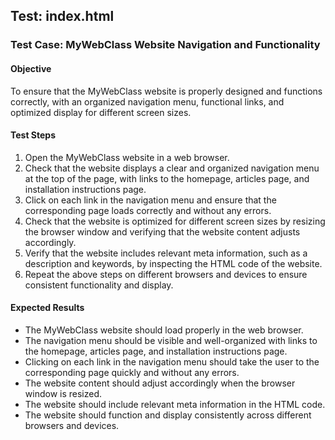 ## Test: index.html

### Test Case: MyWebClass Website Navigation and Functionality

#### Objective
To ensure that the MyWebClass website is properly designed and functions correctly, with an organized navigation menu, functional links, and optimized display for different screen sizes.

#### Test Steps
1. Open the MyWebClass website in a web browser.
2. Check that the website displays a clear and organized navigation menu at the top of the page, with links to the homepage, articles page, and installation instructions page.
3. Click on each link in the navigation menu and ensure that the corresponding page loads correctly and without any errors.
4. Check that the website is optimized for different screen sizes by resizing the browser window and verifying that the website content adjusts accordingly.
5. Verify that the website includes relevant meta information, such as a description and keywords, by inspecting the HTML code of the website.
6. Repeat the above steps on different browsers and devices to ensure consistent functionality and display.

#### Expected Results
- The MyWebClass website should load properly in the web browser.
- The navigation menu should be visible and well-organized with links to the homepage, articles page, and installation instructions page.
- Clicking on each link in the navigation menu should take the user to the corresponding page quickly and without any errors.
- The website content should adjust accordingly when the browser window is resized.
- The website should include relevant meta information in the HTML code.
- The website should function and display consistently across different browsers and devices.
